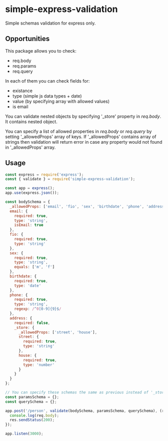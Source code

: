 # simple-express-validation

Simple schemas validation for express only.

## Opportunities

This package allows you to check:
* req.body
* req.params
* req.query

In each of them you can check fields for:
* existance
* type (simple js data types + date)
* value (by specifying array with allowed values)
* is email

You can validate nested objects by specifying '_store' property in *req.body*. It contains nested object.

You can specify a list of allowed properties in *req.body* or *req.query* by setting '_allowedProps' array of keys. If '_allowedProps' contains array of strings then validation will return error in case any property would not found in '_allowedProps' array.

## Usage
```js
const express = require('express');
const { validate } = require('simple-express-validation');

const app = express();
app.use(express.json());

const bodySchema = {
  _allowedProps: ['email', 'fio', 'sex', 'birthdate', 'phone', 'address'],
  email: {
    required: true,
    type: 'string',
    isEmail: true
  },
  fio: {
    required: true,
    type: 'string'
  },
  sex: {
    required: true,
    type: 'string',
    equals: ['m', 'f']
  },
  birthdate: {
    required: true,
    type: 'date'
  },
  phone: {
    required: true,
    type: 'string',
    regexp: /^0[0-9]{9}$/
  },
  address: {
    required: false,
    _store: {
      _allowedProps: ['street', 'house'],
      street: {
        required: true,
        type: 'string'
      },
      house: {
        required: true,
        type: 'number'
      }
    }
  }
};

// You can specify these schemas the same as previous instead of '_store' property.
const paramsSchema = {};
const querySchema = {};

app.post('/person', validate(bodySchema, paramsSchema, querySchema), (req, res) => {
  console.log(req.body);
  res.sendStatus(200);
});

app.listen(3000);
```